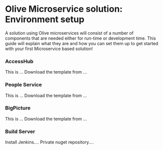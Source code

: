 # Olive Microservice solution: Environment setup

A solution using Olive microservices will consist of a number of components that are needed either for run-time or development time.
This guide will explain what they are and how you can set them up to get started with your first Microservice based solution!

### AccessHub
This is ...
Download the template from ...

### People Service
This is ...
Download the template from ...

### BigPicture
This is ...
Download the template from ...

### Build Server
Install Jenkins....
Private nuget repository....
